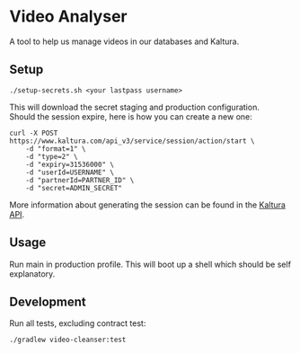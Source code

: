 # Video Analyser

A tool to help us manage videos in our databases and Kaltura.

## Setup

```
./setup-secrets.sh <your lastpass username>
```

This will download the secret staging and production configuration.  
Should the session expire, here is how you can create a new one:

```
curl -X POST https://www.kaltura.com/api_v3/service/session/action/start \
    -d "format=1" \
    -d "type=2" \
    -d "expiry=31536000" \
    -d "userId=USERNAME" \
    -d "partnerId=PARTNER_ID" \
    -d "secret=ADMIN_SECRET"
```

More information about generating the session can be found in the [Kaltura API](https://developer.kaltura.com/api-docs/Generate_API_Sessions/session/session_start).

## Usage

Run main in production profile. This will boot up a shell which should be self explanatory.

## Development

Run all tests, excluding contract test:
```
./gradlew video-cleanser:test
```
